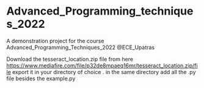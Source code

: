 # Advanced_Programming_techniques_2022
A demonstration project for the course Advanced_Programming_Techniques_2022
 @ECE_Upatras


Download the tesseract_location.zip file from here https://www.mediafire.com/file/p32de8mpaeq16mr/tesseract_location.zip/file
export it in your directory of choice . in the same directory add all the .py file besides the example.py
